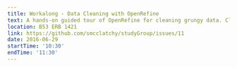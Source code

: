 ```yaml
---
title: Workalong - Data Cleaning with OpenRefine
text: A hands-on guided tour of OpenRefine for cleaning grungy data. Click link above for software requirements. Beginners welcome.
location: B53 ERB 1421
link: https://github.com/smcclatchy/studyGroup/issues/11
date: 2016-06-29
startTime: '10:30'
endTime: '11:30'
---
```

